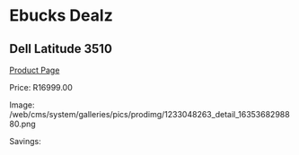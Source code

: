 
# Ebucks Dealz
## Dell Latitude 3510
[Product Page](https://www.ebucks.com/web/shop/productSelected.do?prodId=1233048263&catId=714946558)

Price: R16999.00

Image: /web/cms/system/galleries/pics/prodimg/1233048263_detail_1635368298880.png

Savings: 


	